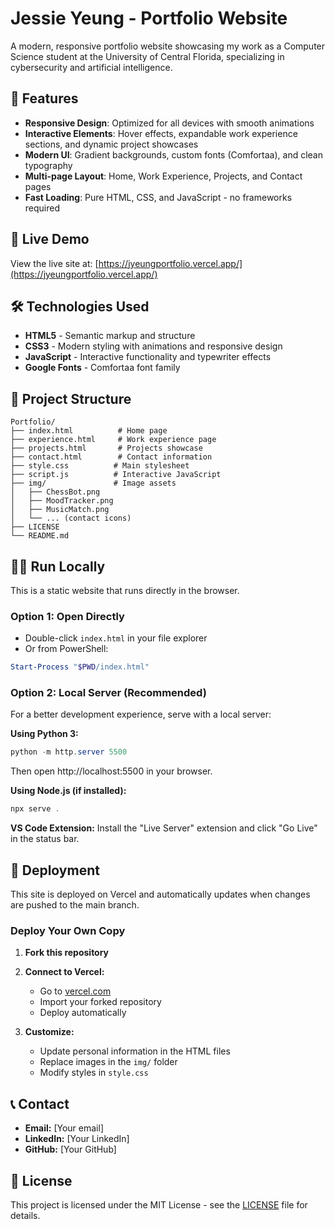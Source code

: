 # Jessie Yeung - Portfolio Website

A modern, responsive portfolio website showcasing my work as a Computer Science student at the University of Central Florida, specializing in cybersecurity and artificial intelligence.

## 🌟 Features

- **Responsive Design**: Optimized for all devices with smooth animations
- **Interactive Elements**: Hover effects, expandable work experience sections, and dynamic project showcases
- **Modern UI**: Gradient backgrounds, custom fonts (Comfortaa), and clean typography
- **Multi-page Layout**: Home, Work Experience, Projects, and Contact pages
- **Fast Loading**: Pure HTML, CSS, and JavaScript - no frameworks required

## 🚀 Live Demo

View the live site at: [https://jyeungportfolio.vercel.app/](https://jyeungportfolio.vercel.app/)

## 🛠️ Technologies Used

- **HTML5** - Semantic markup and structure
- **CSS3** - Modern styling with animations and responsive design
- **JavaScript** - Interactive functionality and typewriter effects
- **Google Fonts** - Comfortaa font family

## 📁 Project Structure

```
Portfolio/
├── index.html          # Home page
├── experience.html     # Work experience page
├── projects.html       # Projects showcase
├── contact.html        # Contact information
├── style.css          # Main stylesheet
├── script.js          # Interactive JavaScript
├── img/               # Image assets
│   ├── ChessBot.png
│   ├── MoodTracker.png
│   ├── MusicMatch.png
│   └── ... (contact icons)
├── LICENSE
└── README.md
```

## 🏃‍♀️ Run Locally

This is a static website that runs directly in the browser.

### Option 1: Open Directly
- Double-click `index.html` in your file explorer
- Or from PowerShell:

```powershell
Start-Process "$PWD/index.html"
```

### Option 2: Local Server (Recommended)
For a better development experience, serve with a local server:

**Using Python 3:**
```powershell
python -m http.server 5500
```
Then open http://localhost:5500 in your browser.

**Using Node.js (if installed):**
```powershell
npx serve .
```

**VS Code Extension:**
Install the "Live Server" extension and click "Go Live" in the status bar.

## 🚀 Deployment

This site is deployed on Vercel and automatically updates when changes are pushed to the main branch.

### Deploy Your Own Copy

1. **Fork this repository**
2. **Connect to Vercel:**
   - Go to [vercel.com](https://vercel.com)
   - Import your forked repository
   - Deploy automatically

3. **Customize:**
   - Update personal information in the HTML files
   - Replace images in the `img/` folder
   - Modify styles in `style.css`

## 📞 Contact

- **Email:** [Your email]
- **LinkedIn:** [Your LinkedIn]
- **GitHub:** [Your GitHub]

## 📄 License

This project is licensed under the MIT License - see the [LICENSE](LICENSE) file for details.
